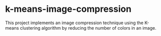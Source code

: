 # k-means-image-compression
This project implements an image compression technique using the K-means clustering algorithm by reducing the number of colors in an image.
